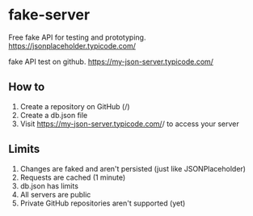 # fake-server
Free fake API for testing and prototyping.
https://jsonplaceholder.typicode.com/


fake API test on github.
https://my-json-server.typicode.com/

## How to
1. Create a repository on GitHub (<your-username>/<your-repo>)
2. Create a db.json file
3. Visit https://my-json-server.typicode.com/<your-username>/<your-repo> to access your server

## Limits

1. Changes are faked and aren't persisted (just like JSONPlaceholder)
2. Requests are cached (1 minute)
3. db.json has limits
4. All servers are public
5. Private GitHub repositories aren't supported (yet)
